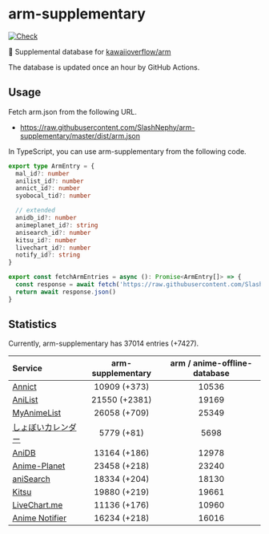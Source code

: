 # arm-supplementary

[![Check](https://github.com/SlashNephy/arm-supplementary/actions/workflows/check-node.yml/badge.svg)](https://github.com/SlashNephy/arm-supplementary/actions/workflows/check-node.yml)

💊 Supplemental database for [kawaiioverflow/arm](https://github.com/kawaiioverflow/arm)

The database is updated once an hour by GitHub Actions.

## Usage

Fetch arm.json from the following URL.

- https://raw.githubusercontent.com/SlashNephy/arm-supplementary/master/dist/arm.json

In TypeScript, you can use arm-supplementary from the following code.

```TypeScript
export type ArmEntry = {
  mal_id?: number
  anilist_id?: number
  annict_id?: number
  syobocal_tid?: number

  // extended
  anidb_id?: number
  animeplanet_id?: string
  anisearch_id?: number
  kitsu_id?: number
  livechart_id?: number
  notify_id?: string
}

export const fetchArmEntries = async (): Promise<ArmEntry[]> => {
  const response = await fetch('https://raw.githubusercontent.com/SlashNephy/arm-supplementary/master/dist/arm.json')
  return await response.json()
}
```

## Statistics

Currently, arm-supplementary has 37014 entries (+7427).

| Service                                     | arm-supplementary | arm / anime-offline-database |
| :------------------------------------------ | :---------------: | :--------------------------: |
| [Annict](https://annict.com)                |   10909 (+373)    |            10536             |
| [AniList](https://anilist.co)               |   21550 (+2381)   |            19169             |
| [MyAnimeList](https://myanimelist.net)      |   26058 (+709)    |            25349             |
| [しょぼいカレンダー](https://cal.syoboi.jp) |    5779 (+81)     |             5698             |
| [AniDB](https://anidb.net)                  |   13164 (+186)    |            12978             |
| [Anime-Planet](https://anime-planet.com)    |   23458 (+218)    |            23240             |
| [aniSearch](https://anisearch.com)          |   18334 (+204)    |            18130             |
| [Kitsu](https://kitsu.io)                   |   19880 (+219)    |            19661             |
| [LiveChart.me](https://livechart.me)        |   11136 (+176)    |            10960             |
| [Anime Notifier](https://notify.moe)        |   16234 (+218)    |            16016             |
